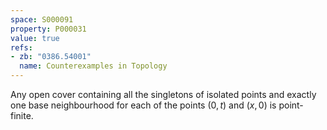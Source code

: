 ```yaml
---
space: S000091
property: P000031
value: true
refs:
- zb: "0386.54001"
  name: Counterexamples in Topology
---
```


Any open cover containing all the singletons of isolated points and exactly
one base neighbourhood for each of the points $(0,t)$ and $(x,0)$ is point-finite.
